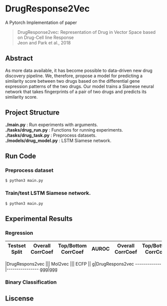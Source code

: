 # DrugResponse2Vec
A Pytorch Implementation of paper
> DrugResponse2vec: Representation of Drug in Vector Space based on Drug-Cell line Response <br>
> Jeon and Park et al., 2018

## Abstract
As more data available, it has become possible to data-driven new drug discovery pipeline. We, therefore, propose a model for predicting a similarity score between two drugs based on the differential gene expression patterns of the two drugs. Our model trains a Siamese neural network that takes fingerprints of a pair of two drugs and predicts its similarity score.

## Project Structure
**./main.py** : Run experiments with arguments. <br>
**./tasks/drug_run.py** : Functions for running experiments. <br>
**./tasks/drug_task.py** : Preprocess datasets. <br>
**./models/drug_model.py** : LSTM Siamese network. <br>

## Run Code
### Preprocess dataset
```
$ python3 main.py
```
### Train/test LSTM Siamese network.
```
$ python3 main.py
```

## Experimental Results
### Regression

Testset Split|Overall CorrCoef|Top/Bottom CorrCoef|AUROC|Overall CorrCoef|Top/Bottom CorrCoef| AUROC |Overall CorrCoef|Top/Bottom CorrCoef| AUROC
-------------|----------------|-------------------|-----|----------------|-------------------|-----|----------------|-------------------|-----

 |DrugRespons2vec ||| Mol2vec ||| ECFP ||
g|DrugRespons2vec
-------------|----------------
ggg|ggg
### Binary Classification

## Liscense
